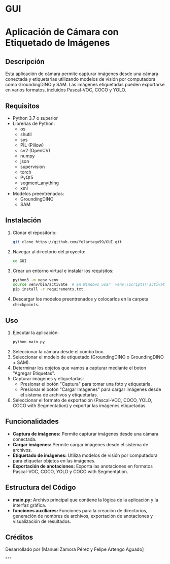 # GUI

# Aplicación de Cámara con Etiquetado de Imágenes

## Descripción
Esta aplicación de cámara permite capturar imágenes desde una cámara conectada y etiquetarlas utilizando modelos de visión por computadora como GroundingDINO y SAM. Las imágenes etiquetadas pueden exportarse en varios formatos, incluidos Pascal-VOC, COCO y YOLO.

## Requisitos
- Python 3.7 o superior
- Librerías de Python:
  - os
  - shutil
  - sys
  - PIL (Pillow)
  - cv2 (OpenCV)
  - numpy
  - json
  - supervision
  - torch
  - PyQt5
  - segment_anything
  - xml
- Modelos preentrenados:
  - GroundingDINO
  - SAM

## Instalación
1. Clonar el repositorio:
    ```sh
    git clone https://github.com/felartagu99/GUI.git
    ```
2. Navegar al directorio del proyecto:
    ```sh
    cd GUI
    ```
3. Crear un entorno virtual e instalar los requisitos:
    ```sh
    python3 -m venv venv
    source venv/bin/activate  # En Windows usar `venv\\Scripts\\activate`
    pip install -r requirements.txt
    ```
4. Descargar los modelos preentrenados y colocarlos en la carpeta `checkpoints`.

## Uso
1. Ejecutar la aplicación:
    ```sh
    python main.py
    ```
2. Seleccionar la cámara desde el combo box.
3. Seleccionar el modelo de etiquetado (GroundingDINO o GroundingDINO + SAM).
4. Determinar los objetos que vamos a capturar mediante el boton "Agregar Etiquetas".
4. Capturar imágenes y etiquetarlas:
    - Presionar el botón "Captura" para tomar una foto y etiquetarla.
    - Presionar el botón "Cargar Imágenes" para cargar imágenes desde el sistema de archivos y etiquetarlas.
5. Seleccionar el formato de exportación (Pascal-VOC, COCO, YOLO, COCO with Segmentation) y exportar las imágenes etiquetadas.

## Funcionalidades
- **Captura de imágenes:** Permite capturar imágenes desde una cámara conectada.
- **Cargar imágenes:** Permite cargar imágenes desde el sistema de archivos.
- **Etiquetado de imágenes:** Utiliza modelos de visión por computadora para etiquetar objetos en las imágenes.
- **Exportación de anotaciones:** Exporta las anotaciones en formatos Pascal-VOC, COCO, YOLO y COCO with Segmentation.

## Estructura del Código
- **main.py:** Archivo principal que contiene la lógica de la aplicación y la interfaz gráfica.
- **funciones auxiliares:** Funciones para la creación de directorios, generación de nombres de archivos, exportación de anotaciones y visualización de resultados.

## Créditos
Desarrollado por [Manuel Zamora Pérez y Felipe Artengo Aguado]

"""